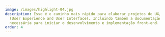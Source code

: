 ```yaml
---
image: /images/highlight-04.jpg
description: Esse é o caminho mais rápido para elaborar projetos de UX/UI Design
  (User Experience and User Interface). Incluindo também a documentação
  necessária para iniciar o desenvolvimento e implementação front-end.
order: 4
---
```

